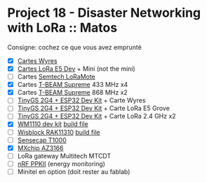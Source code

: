 # Project 18 - Disaster Networking with LoRa :: Matos

Consigne: cochez ce que vous avez emprunté

* [x] [Cartes Wyres](https://github.com/CampusIoT/RIOT-wyres/blob/main/tutoriel/README.md)
* [x] [Cartes LoRa E5 Dev](https://wiki.seeedstudio.com/LoRa_E5_Dev_Board/) + Mini (not the mini)
* [ ] Cartes [Semtech LoRaMote](https://github.com/CampusIoT/tutorial/blob/master/im880a/loramac-node.md)
* [x] Cartes [T-BEAM Supreme](https://meshtastic.org/docs/hardware/devices/lilygo/tbeam/?t-beam=supreme) 433 MHz x4
* [x] Cartes [T-BEAM Supreme](https://meshtastic.org/docs/hardware/devices/lilygo/tbeam/?t-beam=supreme) 868 MHz x2
* [ ] [TinyGS 2G4 + ESP32 Dev Kit](https://github.com/thingsat/tinygs_2g4station) + Carte Wyres
* [ ] [TinyGS 2G4 + ESP32 Dev Kit](https://github.com/thingsat/tinygs_2g4station) + Carte LoRa E5 Grove
* [ ] [TinyGS 2G4 + ESP32 Dev Kit](https://github.com/thingsat/tinygs_2g4station) + Carte LoRa 2.4 GHz x2
* [x] [WM1110 dev kit](https://meshtastic.org/docs/hardware/devices/seeed-studio/wm1110/) [build file](https://github.com/meshtastic/firmware/blob/master/boards/wio-tracker-wm1110.json)
* [ ] [Wisblock RAK11310](https://store.rakwireless.com/products/rak11310-wisblock-lpwan-module) [build file](https://github.com/meshtastic/firmware/blob/master/boards/wiscore_rak11300.json)
* [ ] [Sensecap T1000](https://www.seeedstudio.com/sensecap-t1000-tracker)
* [x] [MXchip AZ3166](https://github.com/CampusIoT/tutorial/tree/master/mxchip-az3166)
* [ ] LoRa gateway Multitech MTCDT
* [ ] [nRF PPKII](https://github.com/CampusIoT/tutorial/tree/master/nrf-ppk2#readme) (energy monitoring)
* [ ] Minitel en option (doit rester au fablab)
